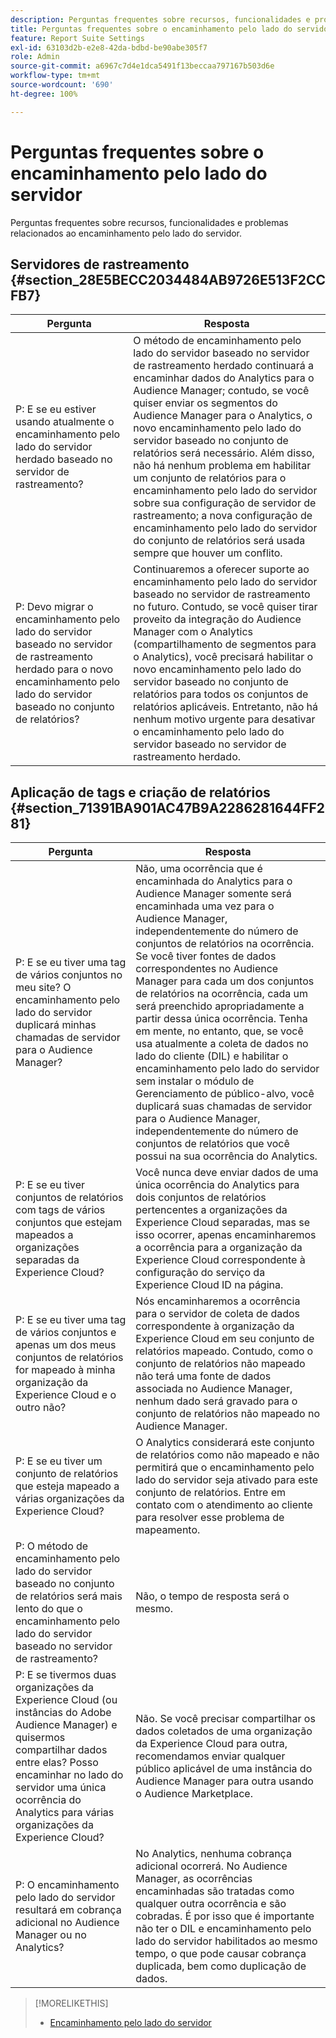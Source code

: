 ```yaml
---
description: Perguntas frequentes sobre recursos, funcionalidades e problemas relacionados ao encaminhamento pelo lado do servidor.
title: Perguntas frequentes sobre o encaminhamento pelo lado do servidor
feature: Report Suite Settings
exl-id: 63103d2b-e2e8-42da-bdbd-be90abe305f7
role: Admin
source-git-commit: a6967c7d4e1dca5491f13beccaa797167b503d6e
workflow-type: tm+mt
source-wordcount: '690'
ht-degree: 100%

---
```


# Perguntas frequentes sobre o encaminhamento pelo lado do servidor

Perguntas frequentes sobre recursos, funcionalidades e problemas relacionados ao encaminhamento pelo lado do servidor.

## Servidores de rastreamento {#section_28E5BECC2034484AB9726E513F2CCFB7}

| Pergunta | Resposta |
|--- |--- |
| P: E se eu estiver usando atualmente o encaminhamento pelo lado do servidor herdado baseado no servidor de rastreamento? | O método de encaminhamento pelo lado do servidor baseado no servidor de rastreamento herdado continuará a encaminhar dados do Analytics para o Audience Manager; contudo, se você quiser enviar os segmentos do Audience Manager para o Analytics, o novo encaminhamento pelo lado do servidor baseado no conjunto de relatórios será necessário. Além disso, não há nenhum problema em habilitar um conjunto de relatórios para o encaminhamento pelo lado do servidor sobre sua configuração de servidor de rastreamento; a nova configuração de encaminhamento pelo lado do servidor do conjunto de relatórios será usada sempre que houver um conflito. |
| P: Devo migrar o encaminhamento pelo lado do servidor baseado no servidor de rastreamento herdado para o novo encaminhamento pelo lado do servidor baseado no conjunto de relatórios? | Continuaremos a oferecer suporte ao encaminhamento pelo lado do servidor baseado no servidor de rastreamento no futuro. Contudo, se você quiser tirar proveito da integração do Audience Manager com o Analytics (compartilhamento de segmentos para o Analytics), você precisará habilitar o novo encaminhamento pelo lado do servidor baseado no conjunto de relatórios para todos os conjuntos de relatórios aplicáveis. Entretanto, não há nenhum motivo urgente para desativar o encaminhamento pelo lado do servidor baseado no servidor de rastreamento herdado. |

## Aplicação de tags e criação de relatórios {#section_71391BA901AC47B9A2286281644FF281}

| Pergunta | Resposta |
|--- |--- |
| P: E se eu tiver uma tag de vários conjuntos no meu site? O encaminhamento pelo lado do servidor duplicará minhas chamadas de servidor para o Audience Manager? | Não, uma ocorrência que é encaminhada do Analytics para o Audience Manager somente será encaminhada uma vez para o Audience Manager, independentemente do número de conjuntos de relatórios na ocorrência. Se você tiver fontes de dados correspondentes no Audience Manager para cada um dos conjuntos de relatórios na ocorrência, cada um será preenchido apropriadamente a partir dessa única ocorrência.  Tenha em mente, no entanto, que, se você usa atualmente a coleta de dados no lado do cliente (DIL) e habilitar o encaminhamento pelo lado do servidor sem instalar o módulo de Gerenciamento de público-alvo, você duplicará suas chamadas de servidor para o Audience Manager, independentemente do número de conjuntos de relatórios que você possui na sua ocorrência do Analytics. |
| P: E se eu tiver conjuntos de relatórios com tags de vários conjuntos que estejam mapeados a organizações separadas da Experience Cloud? | Você nunca deve enviar dados de uma única ocorrência do Analytics para dois conjuntos de relatórios pertencentes a organizações da Experience Cloud separadas, mas se isso ocorrer, apenas encaminharemos a ocorrência para a organização da Experience Cloud correspondente à configuração do serviço da Experience Cloud ID na página. |
| P: E se eu tiver uma tag de vários conjuntos e apenas um dos meus conjuntos de relatórios for mapeado à minha organização da Experience Cloud e o outro não? | Nós encaminharemos a ocorrência para o servidor de coleta de dados correspondente à organização da Experience Cloud em seu conjunto de relatórios mapeado. Contudo, como o conjunto de relatórios não mapeado não terá uma fonte de dados associada no Audience Manager, nenhum dado será gravado para o conjunto de relatórios não mapeado no Audience Manager. |
| P: E se eu tiver um conjunto de relatórios que esteja mapeado a várias organizações da Experience Cloud? | O Analytics considerará este conjunto de relatórios como não mapeado e não permitirá que o encaminhamento pelo lado do servidor seja ativado para este conjunto de relatórios. Entre em contato com o atendimento ao cliente para resolver esse problema de mapeamento. |
| P: O método de encaminhamento pelo lado do servidor baseado no conjunto de relatórios será mais lento do que o encaminhamento pelo lado do servidor baseado no servidor de rastreamento? | Não, o tempo de resposta será o mesmo. |
| P: E se tivermos duas organizações da Experience Cloud (ou instâncias do Adobe Audience Manager) e quisermos compartilhar dados entre elas? Posso encaminhar no lado do servidor uma única ocorrência do Analytics para várias organizações da Experience Cloud? | Não. Se você precisar compartilhar os dados coletados de uma organização da Experience Cloud para outra, recomendamos enviar qualquer público aplicável de uma instância do Audience Manager para outra usando o Audience Marketplace. |
| P: O encaminhamento pelo lado do servidor resultará em cobrança adicional no Audience Manager ou no Analytics? | No Analytics, nenhuma cobrança adicional ocorrerá. No Audience Manager, as ocorrências encaminhadas são tratadas como qualquer outra ocorrência e são cobradas.  É por isso que é importante não ter o DIL e encaminhamento pelo lado do servidor habilitados ao mesmo tempo, o que pode causar cobrança duplicada, bem como duplicação de dados. |

>[!MORELIKETHIS]
>
>* [Encaminhamento pelo lado do servidor](/help/admin/tools/manage-rs/edit-settings/general/c-server-side-forwarding/ssf.md)
